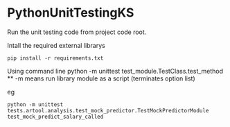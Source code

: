 # PythonUnitTestingKS

Run the unit testing code from project code root.

Intall the required external librarys 
```
pip install -r requirements.txt
```

Using command line
python -m unittest test_module.TestClass.test_method 
\*\* -m means run library module as a script (terminates option list)

eg

```
python -m unittest tests.artool.analysis.test_mock_predictor.TestMockPredictorModule test_mock_predict_salary_called
```
